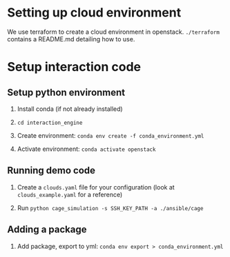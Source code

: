 # Setting up cloud environment

We use terraform to create a cloud environment in openstack. `./terraform` contains a README.md detailing how to use.

# Setup interaction code

## Setup python environment

1. Install conda (if not already installed)

2. `cd interaction_engine`

3. Create environment: `conda env create -f conda_environment.yml`

4. Activate environment: `conda activate openstack`

## Running demo code

1. Create a `clouds.yaml` file for your configuration (look at `clouds_example.yaml` for a reference)

2. Run `python cage_simulation -s SSH_KEY_PATH -a ./ansible/cage`


## Adding a package

1. Add package, export to yml: `conda env export > conda_environment.yml`